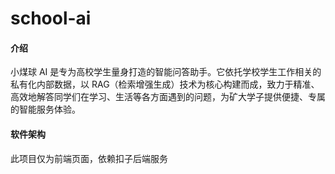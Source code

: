 # school-ai

#### 介绍
小煤球 AI 是专为高校学生量身打造的智能问答助手。它依托学校学生工作相关的私有化内部数据，以 RAG（检索增强生成）技术为核心构建而成，致力于精准、高效地解答同学们在学习、生活等各方面遇到的问题，为矿大学子提供便捷、专属的智能服务体验。

#### 软件架构
此项目仅为前端页面，依赖扣子后端服务